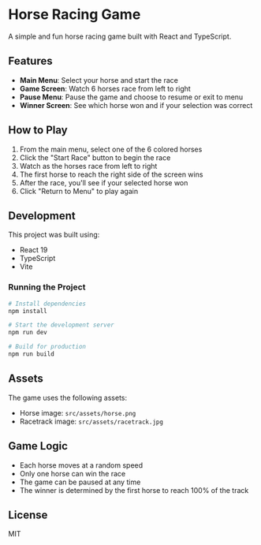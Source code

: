 # Horse Racing Game

A simple and fun horse racing game built with React and TypeScript.

## Features

- **Main Menu**: Select your horse and start the race
- **Game Screen**: Watch 6 horses race from left to right
- **Pause Menu**: Pause the game and choose to resume or exit to menu
- **Winner Screen**: See which horse won and if your selection was correct

## How to Play

1. From the main menu, select one of the 6 colored horses
2. Click the "Start Race" button to begin the race
3. Watch as the horses race from left to right
4. The first horse to reach the right side of the screen wins
5. After the race, you'll see if your selected horse won
6. Click "Return to Menu" to play again

## Development

This project was built using:
- React 19
- TypeScript
- Vite

### Running the Project

```bash
# Install dependencies
npm install

# Start the development server
npm run dev

# Build for production
npm run build
```

## Assets

The game uses the following assets:
- Horse image: `src/assets/horse.png`
- Racetrack image: `src/assets/racetrack.jpg`

## Game Logic

- Each horse moves at a random speed
- Only one horse can win the race
- The game can be paused at any time
- The winner is determined by the first horse to reach 100% of the track

## License

MIT
